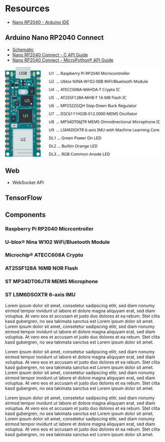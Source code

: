 # Resources

* [Nano RP2040 - Arduino IDE](https://docs.arduino.cc/software/ide-v1/tutorials/getting-started/cores/arduino-mbed_nano)

## Arduino Nano RP2040 Connect

* [Schematic](https://content.arduino.cc/assets/ABX00053-schematics.pdf)
* [Nano RP2040 Connect - C API Guide](https://docs.arduino.cc/tutorials/nano-rp2040-connect/rp2040-01-technical-reference)
* [Nano RP2040 Connect - MicroPython® API Guide](https://docs.arduino.cc/tutorials/nano-rp2040-connect/rp2040-python-api)

![Arduino Nano RP2040 Connect - Overview](/img/rp2040-overview.svg "rp2040#Arduino Nano RP2040 Connect - Overview")

## Web

* WebSocket API

## TensorFlow

## Components

### Raspberry Pi RP2040 Micrcontroller
### U-blox® Nina W102 WiFi/Bluetooth Module
### Microchip® ATECC608A Crypto
### AT25SF128A 16MB NOR Flash
### ST MP34DT06JTR MEMS Microphone
### ST LSM6DSOXTR 6-axis IMU

Lorem ipsum dolor sit amet, consetetur sadipscing elitr, sed diam nonumy eirmod tempor invidunt ut labore et dolore magna aliquyam erat, sed diam voluptua. At vero eos et accusam et justo duo dolores et ea rebum. Stet clita kasd gubergren, no sea takimata sanctus est Lorem ipsum dolor sit amet. Lorem ipsum dolor sit amet, consetetur sadipscing elitr, sed diam nonumy eirmod tempor invidunt ut labore et dolore magna aliquyam erat, sed diam voluptua. At vero eos et accusam et justo duo dolores et ea rebum. Stet clita kasd gubergren, no sea takimata sanctus est Lorem ipsum dolor sit amet.

Lorem ipsum dolor sit amet, consetetur sadipscing elitr, sed diam nonumy eirmod tempor invidunt ut labore et dolore magna aliquyam erat, sed diam voluptua. At vero eos et accusam et justo duo dolores et ea rebum. Stet clita kasd gubergren, no sea takimata sanctus est Lorem ipsum dolor sit amet. Lorem ipsum dolor sit amet, consetetur sadipscing elitr, sed diam nonumy eirmod tempor invidunt ut labore et dolore magna aliquyam erat, sed diam voluptua. At vero eos et accusam et justo duo dolores et ea rebum. Stet clita kasd gubergren, no sea takimata sanctus est Lorem ipsum dolor sit amet.

Lorem ipsum dolor sit amet, consetetur sadipscing elitr, sed diam nonumy eirmod tempor invidunt ut labore et dolore magna aliquyam erat, sed diam voluptua. At vero eos et accusam et justo duo dolores et ea rebum. Stet clita kasd gubergren, no sea takimata sanctus est Lorem ipsum dolor sit amet. Lorem ipsum dolor sit amet, consetetur sadipscing elitr, sed diam nonumy eirmod tempor invidunt ut labore et dolore magna aliquyam erat, sed diam voluptua. At vero eos et accusam et justo duo dolores et ea rebum. Stet clita kasd gubergren, no sea takimata sanctus est Lorem ipsum dolor sit amet.